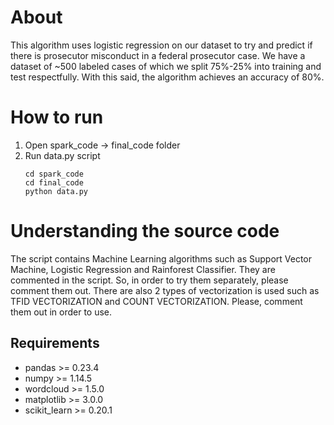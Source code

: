 # About

This algorithm uses logistic regression on our dataset to try and predict if there is prosecutor misconduct in a federal prosecutor case. We have a dataset of ~500 labeled cases of which we split 75%-25% into training and test respectfully. With this said, the algorithm achieves an accuracy of 80%.

# How to run
1. Open spark_code -> final_code folder
2. Run data.py script
   ```
   cd spark_code
   cd final_code
   python data.py
   ```

# Understanding the source code
The script contains Machine Learning algorithms such as Support Vector Machine, Logistic Regression and Rainforest Classifier. They are commented in the script. So, in order to try them separately, please comment them out. There are also 2 types of vectorization is used such as TFID VECTORIZATION and COUNT VECTORIZATION. Please, comment them out in order to use.

## Requirements
 - pandas >= 0.23.4
 - numpy >= 1.14.5
 - wordcloud >= 1.5.0
 - matplotlib >= 3.0.0
 - scikit_learn >= 0.20.1